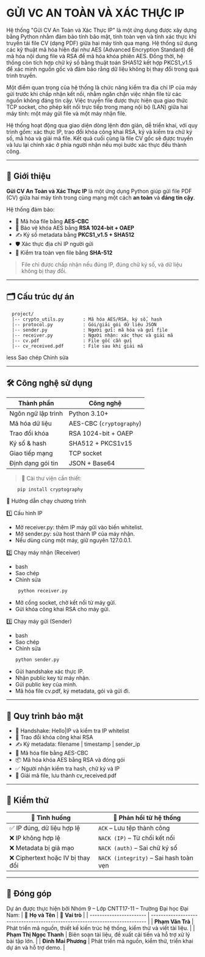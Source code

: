 # GỬI VC AN TOÀN VÀ XÁC THỰC IP


  Hệ thống "Gửi CV An Toàn và Xác Thực IP" là một ứng dụng được xây dựng bằng Python nhằm đảm bảo tính bảo mật, tính toàn vẹn và tính xác thực khi truyền tải file CV (dạng PDF) giữa hai máy tính qua mạng. Hệ thống sử dụng các kỹ thuật mã hóa hiện đại như AES (Advanced Encryption Standard) để mã hóa nội dung file và RSA để mã hóa khóa phiên AES. Đồng thời, hệ thống còn tích hợp chữ ký số bằng thuật toán SHA512 kết hợp PKCS1_v1.5 để xác minh nguồn gốc và đảm bảo rằng dữ liệu không bị thay đổi trong quá trình truyền.

  Một điểm quan trọng của hệ thống là chức năng kiểm tra địa chỉ IP của máy gửi trước khi chấp nhận kết nối, nhằm ngăn chặn việc nhận file từ các nguồn không đáng tin cậy. Việc truyền file được thực hiện qua giao thức TCP socket, cho phép kết nối trực tiếp trong mạng nội bộ (LAN) giữa hai máy tính: một máy gửi file và một máy nhận file.

Hệ thống hoạt động qua giao diện dòng lệnh đơn giản, dễ triển khai, với quy trình gồm: xác thực IP, trao đổi khóa công khai RSA, ký và kiểm tra chữ ký số, mã hóa và giải mã file. Kết quả cuối cùng là file CV gốc sẽ được truyền và lưu lại chính xác ở phía người nhận nếu mọi bước xác thực đều thành công.

---

## 📌 Giới thiệu

**Gửi CV An Toàn và Xác Thực IP** là một ứng dụng Python giúp gửi file PDF (CV) giữa hai máy tính trong cùng mạng một cách **an toàn** và **đáng tin cậy**.

Hệ thống đảm bảo:
- 🔐 Mã hóa file bằng **AES-CBC**
- 🔑 Bảo vệ khóa AES bằng **RSA 1024-bit + OAEP**
- ✍️ Ký số metadata bằng **PKCS1_v1.5 + SHA512**
- 🛡️ Xác thực địa chỉ IP người gửi
- 🧾 Kiểm tra toàn vẹn file bằng **SHA-512**

> File chỉ được chấp nhận nếu đúng IP, đúng chữ ký số, và dữ liệu không bị thay đổi.

---

## 🗂️ Cấu trúc dự án

      project/
      |-- crypto_utils.py       : Mã hóa AES/RSA, ký số, hash
      |-- protocol.py           : Gói/giải gói dữ liệu JSON
      |-- sender.py             : Người gửi: mã hóa và gửi file
      |-- receiver.py           : Người nhận: xác thực và giải mã
      |-- cv.pdf                : File gốc cần gửi
      |-- cv_received.pdf       : File sau khi giải mã


less
Sao chép
Chỉnh sửa

---

## 🛠️ Công nghệ sử dụng

| Thành phần      | Công nghệ                         |
|------------------|-----------------------------------|
| Ngôn ngữ lập trình | Python 3.10+                    |
| Mã hóa dữ liệu   | AES-CBC (`cryptography`)          |
| Trao đổi khóa    | RSA 1024-bit + OAEP               |
| Ký số & hash     | SHA512 + PKCS1v15                 |
| Giao tiếp mạng   | TCP socket                        |
| Định dạng gói tin| JSON + Base64                     |

> 🔧 Cài thư viện cần thiết:

        pip install cryptography

🚀 Hướng dẫn chạy chương trình

1️⃣ Cấu hình IP

- Mở receiver.py: thêm IP máy gửi vào biến whitelist.
- Mở sender.py: sửa host thành IP của máy nhận.
- Nếu dùng cùng một máy, giữ nguyên 127.0.0.1.

2️⃣ Chạy máy nhận (Receiver)
- bash
- Sao chép
- Chỉnh sửa
     ```bash
      python receiver.py
- Mở cổng socket, chờ kết nối từ máy gửi.
- Gửi khóa công khai RSA cho máy gửi.

3️⃣ Chạy máy gửi (Sender)
- bash
- Sao chép
- Chỉnh sửa
    ```bash
    python sender.py
- Gửi handshake xác thực IP.
- Nhận public key từ máy nhận.
- Gửi public key của mình.
- Mã hóa file cv.pdf, ký metadata, gói và gửi đi.

---
## 🔄 Quy trình bảo mật
- 🤝 Handshake: Hello|IP và kiểm tra IP whitelist
- 🔑 Trao đổi khóa công khai RSA
- ✍️ Ký metadata: filename | timestamp | sender_ip
- 🔐 Mã hóa file bằng AES-CBC
- 📦 Mã hóa khóa AES bằng RSA và đóng gói
- ✅ Người nhận kiểm tra hash, chữ ký và IP
- 📁 Giải mã file, lưu thành cv_received.pdf

---
## 🧪 Kiểm thử
| 🧪 **Tình huống**                | 💬 **Phản hồi từ hệ thống**            |
| -------------------------------- | -------------------------------------- |
| ✅ IP đúng, dữ liệu hợp lệ        | `ACK` – Lưu tệp thành công             |
| ❌ IP không hợp lệ                | `NACK (IP)` – Từ chối kết nối          |
| ❌ Metadata bị giả mạo            | `NACK (auth)` – Sai chữ ký số          |
| ❌ Ciphertext hoặc IV bị thay đổi | `NACK (integrity)` – Sai hash toàn vẹn |

---
## 🤝 Đóng góp
Dự án được thực hiện bởi Nhóm 9 – Lớp CNTT17-11 – Trường Đại học Đại Nam:
| 👤 **Họ và Tên**        | 🎯 **Vai trò**                                                               |
| ----------------------- | ---------------------------------------------------------------------------- |
| **Phạm Văn Trà**        | Phát triển mã nguồn, thiết kế kiến trúc hệ thống, kiểm thử và viết tài liệu. |
| **Phạm Thị Ngọc Thanh** | Biên soạn tài liệu, đề xuất cải tiến và hỗ trợ xử lý bài tập lớn.            |
| **Đinh Mai Phương**     | Phát triển mã nguồn, kiểm thử, triển khai dự án và hỗ trợ demo.              |

